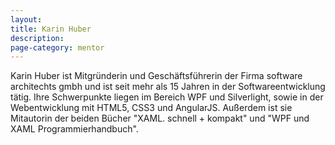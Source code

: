 ```yaml
---
layout:
title: Karin Huber
description: 
page-category: mentor
---
```


Karin Huber ist Mitgründerin und Geschäftsführerin der Firma software architechts gmbh und ist seit mehr als 15 Jahren in der Softwareentwicklung tätig. Ihre Schwerpunkte liegen im Bereich WPF und Silverlight, sowie in der Webentwicklung mit HTML5, CSS3 und AngularJS. Außerdem ist sie Mitautorin der beiden Bücher "XAML. schnell + kompakt" und "WPF und XAML Programmierhandbuch".
